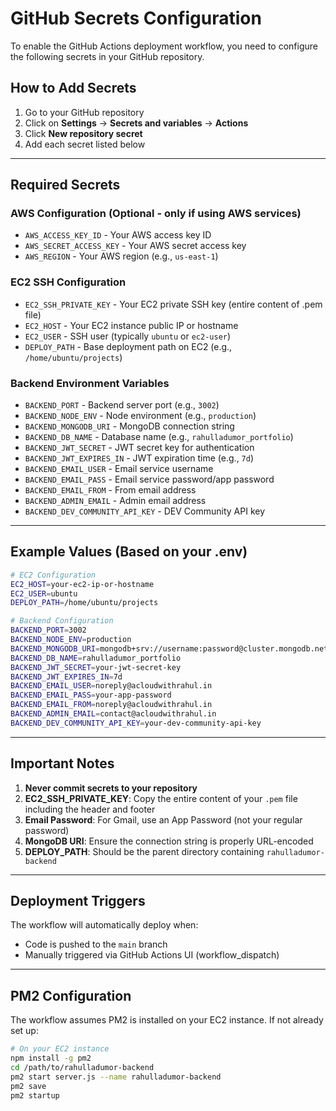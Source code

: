 # GitHub Secrets Configuration

To enable the GitHub Actions deployment workflow, you need to configure the following secrets in your GitHub repository.

## How to Add Secrets

1. Go to your GitHub repository
2. Click on **Settings** → **Secrets and variables** → **Actions**
3. Click **New repository secret**
4. Add each secret listed below

---

## Required Secrets

### AWS Configuration (Optional - only if using AWS services)
- `AWS_ACCESS_KEY_ID` - Your AWS access key ID
- `AWS_SECRET_ACCESS_KEY` - Your AWS secret access key
- `AWS_REGION` - Your AWS region (e.g., `us-east-1`)

### EC2 SSH Configuration
- `EC2_SSH_PRIVATE_KEY` - Your EC2 private SSH key (entire content of .pem file)
- `EC2_HOST` - Your EC2 instance public IP or hostname
- `EC2_USER` - SSH user (typically `ubuntu` or `ec2-user`)
- `DEPLOY_PATH` - Base deployment path on EC2 (e.g., `/home/ubuntu/projects`)

### Backend Environment Variables
- `BACKEND_PORT` - Backend server port (e.g., `3002`)
- `BACKEND_NODE_ENV` - Node environment (e.g., `production`)
- `BACKEND_MONGODB_URI` - MongoDB connection string
- `BACKEND_DB_NAME` - Database name (e.g., `rahulladumor_portfolio`)
- `BACKEND_JWT_SECRET` - JWT secret key for authentication
- `BACKEND_JWT_EXPIRES_IN` - JWT expiration time (e.g., `7d`)
- `BACKEND_EMAIL_USER` - Email service username
- `BACKEND_EMAIL_PASS` - Email service password/app password
- `BACKEND_EMAIL_FROM` - From email address
- `BACKEND_ADMIN_EMAIL` - Admin email address
- `BACKEND_DEV_COMMUNITY_API_KEY` - DEV Community API key

---

## Example Values (Based on your .env)

```bash
# EC2 Configuration
EC2_HOST=your-ec2-ip-or-hostname
EC2_USER=ubuntu
DEPLOY_PATH=/home/ubuntu/projects

# Backend Configuration
BACKEND_PORT=3002
BACKEND_NODE_ENV=production
BACKEND_MONGODB_URI=mongodb+srv://username:password@cluster.mongodb.net/?retryWrites=true&w=majority
BACKEND_DB_NAME=rahulladumor_portfolio
BACKEND_JWT_SECRET=your-jwt-secret-key
BACKEND_JWT_EXPIRES_IN=7d
BACKEND_EMAIL_USER=noreply@acloudwithrahul.in
BACKEND_EMAIL_PASS=your-app-password
BACKEND_EMAIL_FROM=noreply@acloudwithrahul.in
BACKEND_ADMIN_EMAIL=contact@acloudwithrahul.in
BACKEND_DEV_COMMUNITY_API_KEY=your-dev-community-api-key
```

---

## Important Notes

1. **Never commit secrets to your repository**
2. **EC2_SSH_PRIVATE_KEY**: Copy the entire content of your `.pem` file including the header and footer
3. **Email Password**: For Gmail, use an App Password (not your regular password)
4. **MongoDB URI**: Ensure the connection string is properly URL-encoded
5. **DEPLOY_PATH**: Should be the parent directory containing `rahulladumor-backend`

---

## Deployment Triggers

The workflow will automatically deploy when:
- Code is pushed to the `main` branch
- Manually triggered via GitHub Actions UI (workflow_dispatch)

---

## PM2 Configuration

The workflow assumes PM2 is installed on your EC2 instance. If not already set up:

```bash
# On your EC2 instance
npm install -g pm2
cd /path/to/rahulladumor-backend
pm2 start server.js --name rahulladumor-backend
pm2 save
pm2 startup
```
